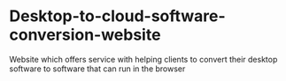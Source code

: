 Desktop-to-cloud-software-conversion-website
============================================

Website which offers service with helping clients to convert their desktop software to software that can run in the browser